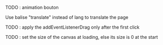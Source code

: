 TODO : animation bouton

Use balise "translate" instead of lang to translate the page

TODO : apply the addEventListenerDrag only after the first click 

TODO : set the size of the canvas at loading, else its size is 0 at the start